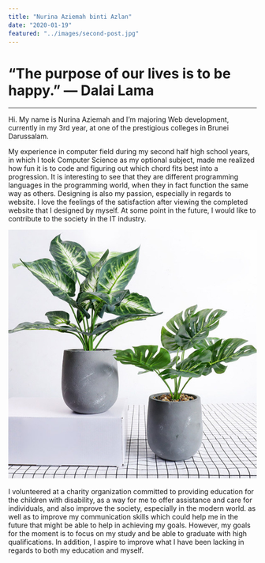 ```yaml
---
title: "Nurina Aziemah binti Azlan"
date: "2020-01-19"
featured: "../images/second-post.jpg"
---
```



#  “The purpose of our lives is to be happy.” — Dalai Lama
---
Hi. My name is Nurina Aziemah and I’m majoring Web development, currently in my 3rd year, at one of the prestigious colleges in Brunei Darussalam. 

My experience in computer field during my second half high school years, in which I took Computer Science as my optional subject, made me realized how fun it is to code and figuring out which chord fits best into a progression. It is interesting to see that they are different programming languages in the programming world, when they in fact function the same way as others. Designing is also my passion, especially in regards to website. I love the feelings of the satisfaction after viewing the completed website that I designed by myself. At some point in the future, I would like to contribute to the society in the IT industry. 

![gatsby tutorial](../images/gatsby-flower.jpg)

I volunteered at a charity organization committed to providing education for the children with disability, as a way for me to offer assistance and care for individuals, and also improve the society, especially in the modern world. as well as to improve my communication skills which could help me in the future that might be able to help in achieving my goals. However, my goals for the moment is to focus on my study and be able to graduate with high qualifications. In addition, I aspire to improve what I have been lacking in regards to both my education and myself. 
